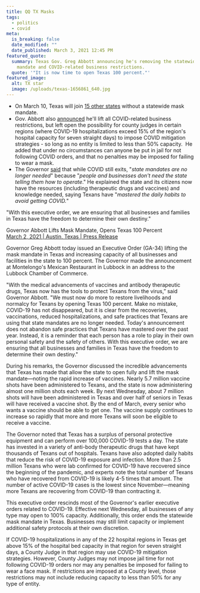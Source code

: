 ```yaml
---
title: QQ TX Masks
tags:
  - politics
  - covid
meta:
  is_breaking: false
  date_modified: ""
  date_published: March 3, 2021 12:45 PM
featured_quote:
  summary: Texas Gov. Greg Abbott announcing he's removing the statewide mask
    mandate and COVID-related business restrictions.
  quote: '"It is now time to open Texas 100 percent."'
featured_image:
  alt: TX star
  image: /uploads/texas-1656861_640.jpg
---
```



* On March 10, Texas will join [15 other states](https://www.aarp.org/health/healthy-living/info-2020/states-mask-mandates-coronavirus.html) without a statewide mask mandate.
* Gov. Abbott also [announced](https://gov.texas.gov/news/post/governor-abbott-lifts-mask-mandate-opens-texas-100-percent) he'll lift all COVID-related business restrictions, but left open the possibility for county judges in certain regions (where COVID-19 hospitalizations exceed 15% of the region's hospital capacity for seven straight days) to impose COVID mitigation strategies - so long as no entity is limited to less than 50% capacity.  He added that under no circumstances can anyone be put in jail for not following COVID orders, and that no penalties may be imposed for failing to wear a mask.
* The Governor [said](https://www.youtube.com/watch?v=6qc2QOY21M0&feature=emb_imp_woyt&ab_channel=KVUE) that while COVID still exits, "*state mandates are no longer needed*" because "*people and businesses don't need the state telling them how to operate*." He explained the state and its citizens now have the resources (including therapeutic drugs and vaccines) and knowledge needed, saying Texans have "*mastered the daily habits to avoid getting COVID.*"

"With this executive order, we are ensuring that all businesses and families in Texas have the freedom to determine their own destiny."

Governor Abbott Lifts Mask Mandate, Opens Texas 100 Percent\
[March 2, 2021 | Austin, Texas | Press Release](https://gov.texas.gov/news/post/governor-abbott-lifts-mask-mandate-opens-texas-100-percent)

Governor Greg Abbott today issued an Executive Order (GA-34) lifting the mask mandate in Texas and increasing capacity of all businesses and facilities in the state to 100 percent. The Governor made the announcement at Montelongo's Mexican Restaurant in Lubbock in an address to the Lubbock Chamber of Commerce.

"With the medical advancements of vaccines and antibody therapeutic drugs, Texas now has the tools to protect Texans from the virus,” said Governor Abbott. "We must now do more to restore livelihoods and normalcy for Texans by opening Texas 100 percent. Make no mistake, COVID-19 has not disappeared, but it is clear from the recoveries, vaccinations, reduced hospitalizations, and safe practices that Texans are using that state mandates are no longer needed. Today's announcement does not abandon safe practices that Texans have mastered over the past year. Instead, it is a reminder that each person has a role to play in their own personal safety and the safety of others. With this executive order, we are ensuring that all businesses and families in Texas have the freedom to determine their own destiny."

During his remarks, the Governor discussed the incredible advancements that Texas has made that allow the state to open fully and lift the mask mandate—noting the rapid increase of vaccines. Nearly 5.7 million vaccine shots have been administered to Texans, and the state is now administering almost one million shots each week. By next Wednesday, about 7 million shots will have been administered in Texas and over half of seniors in Texas will have received a vaccine shot. By the end of March, every senior who wants a vaccine should be able to get one. The vaccine supply continues to increase so rapidly that more and more Texans will soon be eligible to receive a vaccine.

The Governor noted that Texas has a surplus of personal protective equipment and can perform over 100,000 COVID-19 tests a day. The state has invested in a variety of anti-body therapeutic drugs that have kept thousands of Texans out of hospitals. Texans have also adopted daily habits that reduce the risk of COVID-19 exposure and infection. More than 2.5 million Texans who were lab confirmed for COVID-19 have recovered since the beginning of the pandemic, and experts note the total number of Texans who have recovered from COVID-19 is likely 4-5 times that amount. The number of active COVID-19 cases is the lowest since November—meaning more Texans are recovering from COVID-19 than contracting it.

This executive order rescinds most of the Governor's earlier executive orders related to COVID-19. Effective next Wednesday, all businesses of any type may open to 100% capacity. Additionally, this order ends the statewide mask mandate in Texas. Businesses may still limit capacity or implement additional safety protocols at their own discretion.

If COVID-19 hospitalizations in any of the 22 hospital regions in Texas get above 15% of the hospital bed capacity in that region for seven straight days, a County Judge in that region may use COVID-19 mitigation strategies. However, County Judges may not impose jail time for not following COVID-19 orders nor may any penalties be imposed for failing to wear a face mask. If restrictions are imposed at a County level, those restrictions may not include reducing capacity to less than 50% for any type of entity.

<!--EndFragment-->
